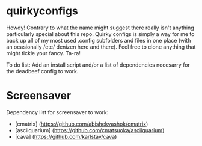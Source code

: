 # quirkyconfigs
Howdy!
Contrary to what the name might suggest there really isn't anything particularly special about this repo. Quirky configs is simply a way for me to back up all of my most used .config subfolders and files in one place (with an ocasionally /etc/ denizen here and there). Feel free to clone anything that might tickle your fancy.
Ta-ra!


To do list:
Add an install script and/or a list of dependencies necesarry for the deadbeef config to work.

# Screensaver
Dependency list for screensaver to work:
- [cmatrix] (https://github.com/abishekvashok/cmatrix)
- [asciiquarium] (https://github.com/cmatsuoka/asciiquarium)
- [cava] (https://github.com/karlstav/cava)
